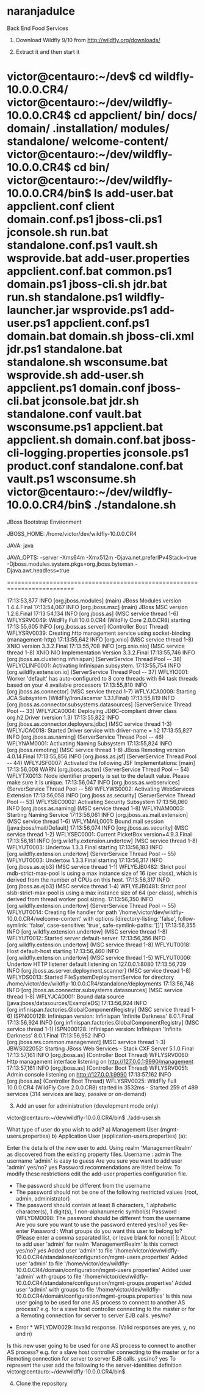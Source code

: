 # naranjadulce
Back End Food Services

1. Download Wildfly 9/10 from http://wildfly.org/downloads/

2. Extract it and then start it

victor@centauro:~/dev$ cd wildfly-10.0.0.CR4/
victor@centauro:~/dev/wildfly-10.0.0.CR4$ cd 
appclient/       bin/             docs/            domain/          .installation/   modules/         standalone/      welcome-content/ 
victor@centauro:~/dev/wildfly-10.0.0.CR4$ cd bin/
victor@centauro:~/dev/wildfly-10.0.0.CR4/bin$ ls
add-user.bat         appclient.conf      client           domain.conf.ps1               jboss-cli.ps1  jconsole.sh   run.bat              standalone.conf.ps1  vault.sh              wsprovide.bat
add-user.properties  appclient.conf.bat  common.ps1       domain.ps1                    jboss-cli.sh   jdr.bat       run.sh               standalone.ps1       wildfly-launcher.jar  wsprovide.ps1
add-user.ps1         appclient.conf.ps1  domain.bat       domain.sh                     jboss-cli.xml  jdr.ps1       standalone.bat       standalone.sh        wsconsume.bat         wsprovide.sh
add-user.sh          appclient.ps1       domain.conf      jboss-cli.bat                 jconsole.bat   jdr.sh        standalone.conf      vault.bat            wsconsume.ps1
appclient.bat        appclient.sh        domain.conf.bat  jboss-cli-logging.properties  jconsole.ps1   product.conf  standalone.conf.bat  vault.ps1            wsconsume.sh
victor@centauro:~/dev/wildfly-10.0.0.CR4/bin$ ./standalone.sh 
=========================================================================

  JBoss Bootstrap Environment

  JBOSS_HOME: /home/victor/dev/wildfly-10.0.0.CR4

  JAVA: java

  JAVA_OPTS:  -server -Xms64m -Xmx512m -Djava.net.preferIPv4Stack=true -Djboss.modules.system.pkgs=org.jboss.byteman -Djava.awt.headless=true

=========================================================================

17:13:53,877 INFO  [org.jboss.modules] (main) JBoss Modules version 1.4.4.Final
17:13:54,067 INFO  [org.jboss.msc] (main) JBoss MSC version 1.2.6.Final
17:13:54,134 INFO  [org.jboss.as] (MSC service thread 1-6) WFLYSRV0049: WildFly Full 10.0.0.CR4 (WildFly Core 2.0.0.CR8) starting
17:13:55,605 INFO  [org.jboss.as.server] (Controller Boot Thread) WFLYSRV0039: Creating http management service using socket-binding (management-http)
17:13:55,642 INFO  [org.xnio] (MSC service thread 1-8) XNIO version 3.3.2.Final
17:13:55,708 INFO  [org.xnio.nio] (MSC service thread 1-8) XNIO NIO Implementation Version 3.3.2.Final
17:13:55,746 INFO  [org.jboss.as.clustering.infinispan] (ServerService Thread Pool -- 38) WFLYCLINF0001: Activating Infinispan subsystem.
17:13:55,754 INFO  [org.wildfly.extension.io] (ServerService Thread Pool -- 37) WFLYIO001: Worker 'default' has auto-configured to 8 core threads with 64 task threads based on your 4 available processors
17:13:55,810 INFO  [org.jboss.as.connector] (MSC service thread 1-7) WFLYJCA0009: Starting JCA Subsystem (WildFly/IronJacamar 1.3.1.Final)
17:13:55,819 INFO  [org.jboss.as.connector.subsystems.datasources] (ServerService Thread Pool -- 33) WFLYJCA0004: Deploying JDBC-compliant driver class org.h2.Driver (version 1.3)
17:13:55,822 INFO  [org.jboss.as.connector.deployers.jdbc] (MSC service thread 1-3) WFLYJCA0018: Started Driver service with driver-name = h2
17:13:55,827 INFO  [org.jboss.as.naming] (ServerService Thread Pool -- 46) WFLYNAM0001: Activating Naming Subsystem
17:13:55,824 INFO  [org.jboss.remoting] (MSC service thread 1-8) JBoss Remoting version 4.0.14.Final
17:13:55,856 INFO  [org.jboss.as.jsf] (ServerService Thread Pool -- 44) WFLYJSF0007: Activated the following JSF Implementations: [main]
17:13:56,008 WARN  [org.jboss.as.txn] (ServerService Thread Pool -- 54) WFLYTX0013: Node identifier property is set to the default value. Please make sure it is unique.
17:13:56,047 INFO  [org.jboss.as.webservices] (ServerService Thread Pool -- 56) WFLYWS0002: Activating WebServices Extension
17:13:56,058 INFO  [org.jboss.as.security] (ServerService Thread Pool -- 53) WFLYSEC0002: Activating Security Subsystem
17:13:56,060 INFO  [org.jboss.as.naming] (MSC service thread 1-8) WFLYNAM0003: Starting Naming Service
17:13:56,061 INFO  [org.jboss.as.mail.extension] (MSC service thread 1-6) WFLYMAIL0001: Bound mail session [java:jboss/mail/Default]
17:13:56,074 INFO  [org.jboss.as.security] (MSC service thread 1-2) WFLYSEC0001: Current PicketBox version=4.9.3.Final
17:13:56,181 INFO  [org.wildfly.extension.undertow] (MSC service thread 1-8) WFLYUT0003: Undertow 1.3.3.Final starting
17:13:56,183 INFO  [org.wildfly.extension.undertow] (ServerService Thread Pool -- 55) WFLYUT0003: Undertow 1.3.3.Final starting
17:13:56,317 INFO  [org.jboss.as.ejb3] (MSC service thread 1-1) WFLYEJB0482: Strict pool mdb-strict-max-pool is using a max instance size of 16 (per class), which is derived from the number of CPUs on this host.
17:13:56,317 INFO  [org.jboss.as.ejb3] (MSC service thread 1-4) WFLYEJB0481: Strict pool slsb-strict-max-pool is using a max instance size of 64 (per class), which is derived from thread worker pool sizing.
17:13:56,350 INFO  [org.wildfly.extension.undertow] (ServerService Thread Pool -- 55) WFLYUT0014: Creating file handler for path '/home/victor/dev/wildfly-10.0.0.CR4/welcome-content' with options [directory-listing: 'false', follow-symlink: 'false', case-sensitive: 'true', safe-symlink-paths: '[]']
17:13:56,355 INFO  [org.wildfly.extension.undertow] (MSC service thread 1-8) WFLYUT0012: Started server default-server.
17:13:56,356 INFO  [org.wildfly.extension.undertow] (MSC service thread 1-8) WFLYUT0018: Host default-host starting
17:13:56,460 INFO  [org.wildfly.extension.undertow] (MSC service thread 1-5) WFLYUT0006: Undertow HTTP listener default listening on 127.0.0.1:8080
17:13:56,739 INFO  [org.jboss.as.server.deployment.scanner] (MSC service thread 1-8) WFLYDS0013: Started FileSystemDeploymentService for directory /home/victor/dev/wildfly-10.0.0.CR4/standalone/deployments
17:13:56,748 INFO  [org.jboss.as.connector.subsystems.datasources] (MSC service thread 1-8) WFLYJCA0001: Bound data source [java:jboss/datasources/ExampleDS]
17:13:56,924 INFO  [org.infinispan.factories.GlobalComponentRegistry] (MSC service thread 1-6) ISPN000128: Infinispan version: Infinispan 'Infinite Darkness' 8.0.1.Final
17:13:56,924 INFO  [org.infinispan.factories.GlobalComponentRegistry] (MSC service thread 1-1) ISPN000128: Infinispan version: Infinispan 'Infinite Darkness' 8.0.1.Final
17:13:56,952 INFO  [org.jboss.ws.common.management] (MSC service thread 1-3) JBWS022052: Starting JBoss Web Services - Stack CXF Server 5.1.0.Final
17:13:57,161 INFO  [org.jboss.as] (Controller Boot Thread) WFLYSRV0060: Http management interface listening on http://127.0.0.1:9990/management
17:13:57,161 INFO  [org.jboss.as] (Controller Boot Thread) WFLYSRV0051: Admin console listening on http://127.0.0.1:9990
17:13:57,162 INFO  [org.jboss.as] (Controller Boot Thread) WFLYSRV0025: WildFly Full 10.0.0.CR4 (WildFly Core 2.0.0.CR8) started in 3532ms - Started 259 of 489 services (314 services are lazy, passive or on-demand)

3. Add an user for administration (development mode only)

victor@centauro:~/dev/wildfly-10.0.0.CR4/bin$ ./add-user.sh 

What type of user do you wish to add? 
 a) Management User (mgmt-users.properties) 
 b) Application User (application-users.properties)
(a): 

Enter the details of the new user to add.
Using realm 'ManagementRealm' as discovered from the existing property files.
Username : admin
The username 'admin' is easy to guess
Are you sure you want to add user 'admin' yes/no? yes
Password recommendations are listed below. To modify these restrictions edit the add-user.properties configuration file.
 - The password should be different from the username
 - The password should not be one of the following restricted values {root, admin, administrator}
 - The password should contain at least 8 characters, 1 alphabetic character(s), 1 digit(s), 1 non-alphanumeric symbol(s)
Password : 
WFLYDM0098: The password should be different from the username
Are you sure you want to use the password entered yes/no? yes
Re-enter Password : 
What groups do you want this user to belong to? (Please enter a comma separated list, or leave blank for none)[  ]: 
About to add user 'admin' for realm 'ManagementRealm'
Is this correct yes/no? yes
Added user 'admin' to file '/home/victor/dev/wildfly-10.0.0.CR4/standalone/configuration/mgmt-users.properties'
Added user 'admin' to file '/home/victor/dev/wildfly-10.0.0.CR4/domain/configuration/mgmt-users.properties'
Added user 'admin' with groups  to file '/home/victor/dev/wildfly-10.0.0.CR4/standalone/configuration/mgmt-groups.properties'
Added user 'admin' with groups  to file '/home/victor/dev/wildfly-10.0.0.CR4/domain/configuration/mgmt-groups.properties'
Is this new user going to be used for one AS process to connect to another AS process? 
e.g. for a slave host controller connecting to the master or for a Remoting connection for server to server EJB calls.
yes/no? 

 * Error * 
WFLYDM0029: Invalid response. (Valid responses are yes, y, no and n)

Is this new user going to be used for one AS process to connect to another AS process? 
e.g. for a slave host controller connecting to the master or for a Remoting connection for server to server EJB calls.
yes/no? yes
To represent the user add the following to the server-identities definition <secret value="YWRtaW4=" />
victor@centauro:~/dev/wildfly-10.0.0.CR4/bin$

4. Clone the repository 
